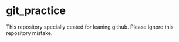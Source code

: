 # git_practice
This repository specially ceated for leaning github. Please ignore this repository mistake.
